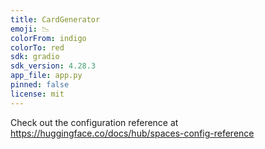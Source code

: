 ```yaml
---
title: CardGenerator
emoji: 📉
colorFrom: indigo
colorTo: red
sdk: gradio
sdk_version: 4.28.3
app_file: app.py
pinned: false
license: mit
---
```


Check out the configuration reference at https://huggingface.co/docs/hub/spaces-config-reference
